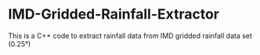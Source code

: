# IMD-Gridded-Rainfall-Extractor
This is a C++ code to extract rainfall data from IMD gridded rainfall data set (0.25°)

